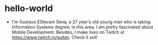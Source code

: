 # hello-world

 - I'm Gustavo EStevam Sena, a 27 year's old young man who is taking Information Systems degree, in this area, I am pretty fascinated about Mobile Development. Besides, I make lives on Twitch at https://www.twitch.tv/gultes. Check it out!
